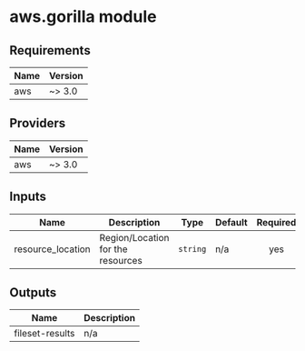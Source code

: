 # aws.gorilla module

## Requirements

| Name | Version |
|------|---------|
| aws | ~> 3.0 |

## Providers

| Name | Version |
|------|---------|
| aws | ~> 3.0 |

## Inputs

| Name | Description | Type | Default | Required |
|------|-------------|------|---------|:--------:|
| resource\_location | Region/Location for the resources | `string` | n/a | yes |

## Outputs

| Name | Description |
|------|-------------|
| fileset-results | n/a |

